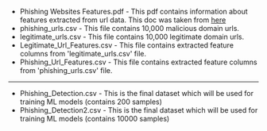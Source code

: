 - Phishing Websites Features.pdf - This pdf contains information about features extracted from url data. This doc was taken from [here](https://archive.ics.uci.edu/ml/machine-learning-databases/00327/)
- phishing_urls.csv - This file contains 10,000 malicious domain urls.
- legitimate_urls.csv - This file contains 10,000 legitimate domain urls.
- Legitimate_Url_Features.csv - This file contains extracted feature columns from 'legitimate_urls.csv' file.
- Phishing_Url_Features.csv - This file contains extracted feature columns from 'phishing_urls.csv' file.
---------------
- Phishing_Detection.csv - This is the final dataset which will be used for training ML models (contains 200 samples)
- Phishing_Detection2.csv - This is the final dataset which will be used for training ML models (contains 10000 samples)












